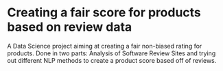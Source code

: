 # Creating a fair score for products based on review data
A Data Science project aiming at creating a fair non-biased rating for products. Done in two parts: Analysis of Software Review Sites and trying out different NLP methods to create a product score based off of reviews.
